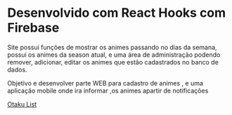 # Desenvolvido com React Hooks com Firebase


 Site possui funções de mostrar os animes passando no dias da semana, possui os animes da season atual, e uma área de administração podendo remover, adicionar, editar os animes que estão cadastrados no banco de dados.


 Objetivo e desenvolver parte WEB para cadastro de animes , e uma aplicação mobile onde ira informar ,os animes apartir de notificações


  [Otaku List](https://animeflutter.firebaseapp.com/)  
